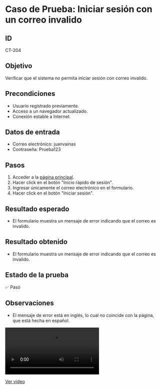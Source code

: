 # Caso de Prueba: Iniciar sesión con un correo invalido

## ID

CT-204

## Objetivo

Verificar que el sistema no permita iniciar sesión con correo invalido.

## Precondiciones

- Usuario registrado previamente.
- Acceso a un navegador actualizado.
- Conexión estable a Internet.

## Datos de entrada

- Correo electrónico: juanvainas
- Contraseña: Prueba123

## Pasos

1. Acceder a la [página principal](https://roescr.com/).
2. Hacer click en el botón "Inicio rápido de sesión".
3. Ingresar únicamente el correo electrónico en el formulario.
4. Hacer click en el botón "Iniciar sesión".

## Resultado esperado

- El formulario muestra un mensaje de error indicando que el correo es invalido.

## Resultado obtenido

- El formulario muestra un mensaje de error indicando que el correo es invalido.

## Estado de la prueba

✅ Pasó

## Observaciones

- El mensaje de error está en inglés, lo cual no coincide con la página, que está hecha en español.

<video src="Prueba4.mp4" controls>
    Tu navegador no soporta la reproducción de video.
</video>

[Ver video](./Prueba4.mp4)
